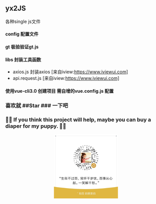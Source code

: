 ## yx2JS
各种single js文件

#### config  配置文件

#### gt      极验验证gt.js

#### libs    封装工具函数
  - axios.js 封装axios [来自iview:https://www.iviewui.com]
  - api.request.js [来自iview:https://www.iviewui.com]

#### 使用vue-cli3.0 创建项目  需自增的vue.config.js 配置  


### 喜欢就 ##Star ### 一下吧


### 💖💖 If you think this project will help, maybe you can buy a diaper for my puppy. 💖💖

<p align="center">
    <a href="https://github.com/jiangyi215/yx2JS">
        <img width="200" src="https://raw.githubusercontent.com/jiangyi215/yx2JS/master/images/gaipian.jpg">
    </a>
</p>